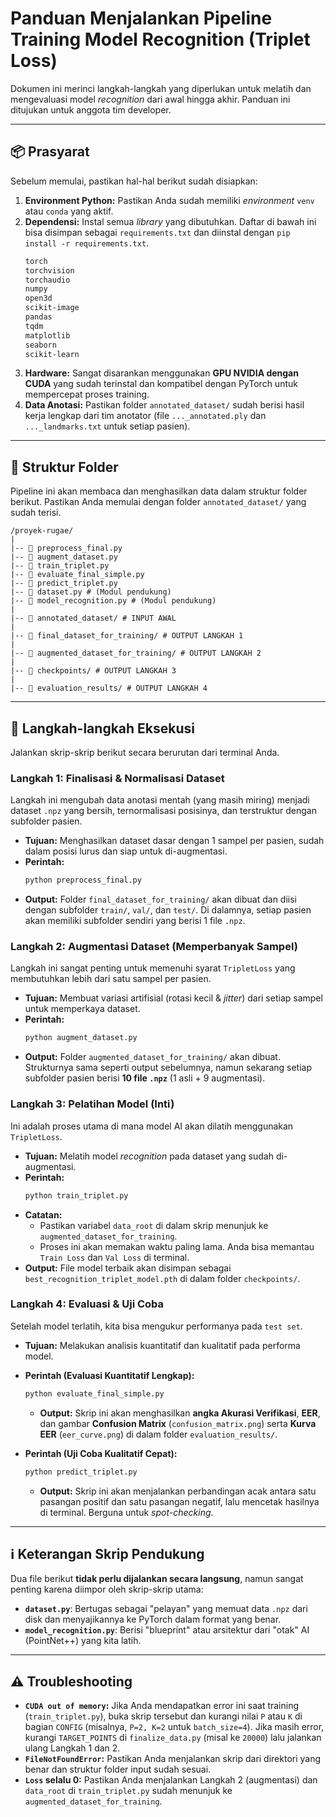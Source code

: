 # Panduan Menjalankan Pipeline Training Model Recognition (Triplet Loss)

Dokumen ini merinci langkah-langkah yang diperlukan untuk melatih dan mengevaluasi model *recognition* dari awal hingga akhir. Panduan ini ditujukan untuk anggota tim developer.

---
## 📦 Prasyarat

Sebelum memulai, pastikan hal-hal berikut sudah disiapkan:

1.  **Environment Python:** Pastikan Anda sudah memiliki *environment* `venv` atau `conda` yang aktif.
2.  **Dependensi:** Instal semua *library* yang dibutuhkan. Daftar di bawah ini bisa disimpan sebagai `requirements.txt` dan diinstal dengan `pip install -r requirements.txt`.
    ```txt
    torch
    torchvision
    torchaudio
    numpy
    open3d
    scikit-image
    pandas
    tqdm
    matplotlib
    seaborn
    scikit-learn
    ```
3.  **Hardware:** Sangat disarankan menggunakan **GPU NVIDIA dengan CUDA** yang sudah terinstal dan kompatibel dengan PyTorch untuk mempercepat proses training.
4.  **Data Anotasi:** Pastikan folder `annotated_dataset/` sudah berisi hasil kerja lengkap dari tim anotator (file `..._annotated.ply` dan `..._landmarks.txt` untuk setiap pasien).

---
## 📁 Struktur Folder

Pipeline ini akan membaca dan menghasilkan data dalam struktur folder berikut. Pastikan Anda memulai dengan folder `annotated_dataset/` yang sudah terisi.
```
/proyek-rugae/ 
| 
|-- 📄 preprocess_final.py 
|-- 📄 augment_dataset.py 
|-- 📄 train_triplet.py 
|-- 📄 evaluate_final_simple.py 
|-- 📄 predict_triplet.py 
|-- 📄 dataset.py # (Modul pendukung) 
|-- 📄 model_recognition.py # (Modul pendukung) 
| 
|-- 📂 annotated_dataset/ # INPUT AWAL 
| 
|-- 📂 final_dataset_for_training/ # OUTPUT LANGKAH 1 
| 
|-- 📂 augmented_dataset_for_training/ # OUTPUT LANGKAH 2 
| 
|-- 📂 checkpoints/ # OUTPUT LANGKAH 3 
| 
|-- 📂 evaluation_results/ # OUTPUT LANGKAH 4
```

---
## 🚀 Langkah-langkah Eksekusi

Jalankan skrip-skrip berikut secara berurutan dari terminal Anda.

### **Langkah 1: Finalisasi & Normalisasi Dataset**

Langkah ini mengubah data anotasi mentah (yang masih miring) menjadi dataset `.npz` yang bersih, ternormalisasi posisinya, dan terstruktur dengan subfolder pasien.

* **Tujuan:** Menghasilkan dataset dasar dengan 1 sampel per pasien, sudah dalam posisi lurus dan siap untuk di-augmentasi.
* **Perintah:**
    ```bash
    python preprocess_final.py
    ```
* **Output:** Folder `final_dataset_for_training/` akan dibuat dan diisi dengan subfolder `train/`, `val/`, dan `test/`. Di dalamnya, setiap pasien akan memiliki subfolder sendiri yang berisi 1 file `.npz`.

### **Langkah 2: Augmentasi Dataset (Memperbanyak Sampel)**

Langkah ini sangat penting untuk memenuhi syarat `TripletLoss` yang membutuhkan lebih dari satu sampel per pasien.

* **Tujuan:** Membuat variasi artifisial (rotasi kecil & *jitter*) dari setiap sampel untuk memperkaya dataset.
* **Perintah:**
    ```bash
    python augment_dataset.py
    ```
* **Output:** Folder `augmented_dataset_for_training/` akan dibuat. Strukturnya sama seperti output sebelumnya, namun sekarang setiap subfolder pasien berisi **10 file `.npz`** (1 asli + 9 augmentasi).

### **Langkah 3: Pelatihan Model (Inti)**

Ini adalah proses utama di mana model AI akan dilatih menggunakan `TripletLoss`.

* **Tujuan:** Melatih model *recognition* pada dataset yang sudah di-augmentasi.
* **Perintah:**
    ```bash
    python train_triplet.py
    ```
* **Catatan:**
    * Pastikan variabel `data_root` di dalam skrip menunjuk ke `augmented_dataset_for_training`.
    * Proses ini akan memakan waktu paling lama. Anda bisa memantau `Train Loss` dan `Val Loss` di terminal.
* **Output:** File model terbaik akan disimpan sebagai `best_recognition_triplet_model.pth` di dalam folder `checkpoints/`.

### **Langkah 4: Evaluasi & Uji Coba**

Setelah model terlatih, kita bisa mengukur performanya pada `test set`.

* **Tujuan:** Melakukan analisis kuantitatif dan kualitatif pada performa model.
* **Perintah (Evaluasi Kuantitatif Lengkap):**
    ```bash
    python evaluate_final_simple.py
    ```
    * **Output:** Skrip ini akan menghasilkan **angka Akurasi Verifikasi**, **EER**, dan gambar **Confusion Matrix** (`confusion_matrix.png`) serta **Kurva EER** (`eer_curve.png`) di dalam folder `evaluation_results/`.

* **Perintah (Uji Coba Kualitatif Cepat):**
    ```bash
    python predict_triplet.py
    ```
    * **Output:** Skrip ini akan menjalankan perbandingan acak antara satu pasangan positif dan satu pasangan negatif, lalu mencetak hasilnya di terminal. Berguna untuk *spot-checking*.

---
## ℹ️ Keterangan Skrip Pendukung

Dua file berikut **tidak perlu dijalankan secara langsung**, namun sangat penting karena diimpor oleh skrip-skrip utama:

* **`dataset.py`**: Bertugas sebagai "pelayan" yang memuat data `.npz` dari disk dan menyajikannya ke PyTorch dalam format yang benar.
* **`model_recognition.py`**: Berisi "blueprint" atau arsitektur dari "otak" AI (PointNet++) yang kita latih.

---
## ⚠️ Troubleshooting

* **`CUDA out of memory`:** Jika Anda mendapatkan error ini saat training (`train_triplet.py`), buka skrip tersebut dan kurangi nilai `P` atau `K` di bagian `CONFIG` (misalnya, `P=2, K=2` untuk `batch_size=4`). Jika masih error, kurangi `TARGET_POINTS` di `finalize_data.py` (misal ke `20000`) lalu jalankan ulang Langkah 1 dan 2.
* **`FileNotFoundError`:** Pastikan Anda menjalankan skrip dari direktori yang benar dan struktur folder input sudah sesuai.
* **`Loss` selalu 0:** Pastikan Anda menjalankan Langkah 2 (augmentasi) dan `data_root` di `train_triplet.py` sudah menunjuk ke `augmented_dataset_for_training`.
